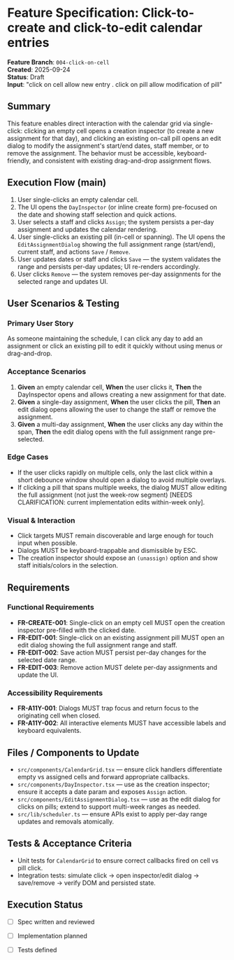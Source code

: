 
# Feature Specification: Click-to-create and click-to-edit calendar entries

**Feature Branch**: `004-click-on-cell`  
**Created**: 2025-09-24  
**Status**: Draft  
**Input**: "click on cell allow new entry . click on pill allow modification of pill"

## Summary

This feature enables direct interaction with the calendar grid via single-click: clicking an empty cell opens a creation inspector (to create a new assignment for that day), and clicking an existing on-call pill opens an edit dialog to modify the assignment's start/end dates, staff member, or to remove the assignment. The behavior must be accessible, keyboard-friendly, and consistent with existing drag-and-drop assignment flows.

## Execution Flow (main)

1. User single-clicks an empty calendar cell.
2. The UI opens the `DayInspector` (or inline create form) pre-focused on the date and showing staff selection and quick actions.
3. User selects a staff and clicks `Assign`; the system persists a per-day assignment and updates the calendar rendering.
4. User single-clicks an existing pill (in-cell or spanning). The UI opens the `EditAssignmentDialog` showing the full assignment range (start/end), current staff, and actions `Save` / `Remove`.
5. User updates dates or staff and clicks `Save` — the system validates the range and persists per-day updates; UI re-renders accordingly.
6. User clicks `Remove` — the system removes per-day assignments for the selected range and updates UI.

## User Scenarios & Testing

### Primary User Story
As someone maintaining the schedule, I can click any day to add an assignment or click an existing pill to edit it quickly without using menus or drag-and-drop.

### Acceptance Scenarios
1. **Given** an empty calendar cell, **When** the user clicks it, **Then** the DayInspector opens and allows creating a new assignment for that date.
2. **Given** a single-day assignment, **When** the user clicks the pill, **Then** an edit dialog opens allowing the user to change the staff or remove the assignment.
3. **Given** a multi-day assignment, **When** the user clicks any day within the span, **Then** the edit dialog opens with the full assignment range pre-selected.

### Edge Cases
- If the user clicks rapidly on multiple cells, only the last click within a short debounce window should open a dialog to avoid multiple overlays.
- If clicking a pill that spans multiple weeks, the dialog MUST allow editing the full assignment (not just the week-row segment) [NEEDS CLARIFICATION: current implementation edits within-week only].

### Visual & Interaction
- Click targets MUST remain discoverable and large enough for touch input when possible.
- Dialogs MUST be keyboard-trappable and dismissible by ESC.
- The creation inspector should expose an `(unassign)` option and show staff initials/colors in the selection.

## Requirements

### Functional Requirements
- **FR-CREATE-001**: Single-click on an empty cell MUST open the creation inspector pre-filled with the clicked date.
- **FR-EDIT-001**: Single-click on an existing assignment pill MUST open an edit dialog showing the full assignment range and staff.
- **FR-EDIT-002**: Save action MUST persist per-day changes for the selected date range.
- **FR-EDIT-003**: Remove action MUST delete per-day assignments and update the UI.

### Accessibility Requirements
- **FR-A11Y-001**: Dialogs MUST trap focus and return focus to the originating cell when closed.
- **FR-A11Y-002**: All interactive elements MUST have accessible labels and keyboard equivalents.

## Files / Components to Update
- `src/components/CalendarGrid.tsx` — ensure click handlers differentiate empty vs assigned cells and forward appropriate callbacks.
- `src/components/DayInspector.tsx` — use as the creation inspector; ensure it accepts a date param and exposes `Assign` action.
- `src/components/EditAssignmentDialog.tsx` — use as the edit dialog for clicks on pills; extend to support multi-week ranges as needed.
- `src/lib/scheduler.ts` — ensure APIs exist to apply per-day range updates and removals atomically.

## Tests & Acceptance Criteria
- Unit tests for `CalendarGrid` to ensure correct callbacks fired on cell vs pill click.
- Integration tests: simulate click → open inspector/edit dialog → save/remove → verify DOM and persisted state.

## Execution Status
- [ ] Spec written and reviewed
- [ ] Implementation planned
- [ ] Tests defined

